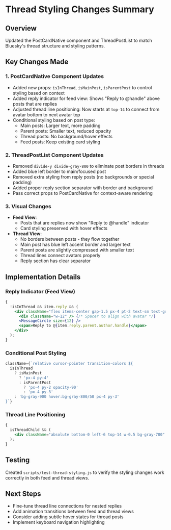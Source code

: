 # Thread Styling Changes Summary

## Overview

Updated the PostCardNative component and ThreadPostList to match Bluesky's thread structure and styling patterns.

## Key Changes Made

### 1. PostCardNative Component Updates

- Added new props: `isInThread`, `isMainPost`, `isParentPost` to control styling based on context
- Added reply indicator for feed view: Shows "Reply to @handle" above posts that are replies
- Adjusted thread line positioning: Now starts at `top-14` to connect from avatar bottom to next avatar top
- Conditional styling based on post type:
  - Main posts: Larger text, more padding
  - Parent posts: Smaller text, reduced opacity
  - Thread posts: No background/hover effects
  - Feed posts: Keep existing card styling

### 2. ThreadPostList Component Updates

- Removed `divide-y divide-gray-800` to eliminate post borders in threads
- Added blue left border to main/focused post
- Removed extra styling from reply posts (no backgrounds or special padding)
- Added proper reply section separator with border and background
- Pass correct props to PostCardNative for context-aware rendering

### 3. Visual Changes

- **Feed View**:
  - Posts that are replies now show "Reply to @handle" indicator
  - Card styling preserved with hover effects
- **Thread View**:
  - No borders between posts - they flow together
  - Main post has blue left accent border and larger text
  - Parent posts are slightly compressed with smaller text
  - Thread lines connect avatars properly
  - Reply section has clear separator

## Implementation Details

### Reply Indicator (Feed View)

```jsx
{
  !isInThread && item.reply && (
    <div className="flex items-center gap-1.5 px-4 pt-2 text-sm text-gray-500">
      <div className="w-12" /> {/* Spacer to align with avatar */}
      <MessageCircle size={12} />
      <span>Reply to @{item.reply.parent.author.handle}</span>
    </div>
  );
}
```

### Conditional Post Styling

```jsx
className={`relative cursor-pointer transition-colors ${
  isInThread
    ? isMainPost
      ? 'px-4 py-4'
      : isParentPost
        ? 'px-4 py-2 opacity-90'
        : 'px-4 py-3'
    : 'bg-gray-900 hover:bg-gray-800/50 px-4 py-3'
}`}
```

### Thread Line Positioning

```jsx
{
  isThreadChild && (
    <div className="absolute bottom-0 left-6 top-14 w-0.5 bg-gray-700" />
  );
}
```

## Testing

Created `scripts/test-thread-styling.js` to verify the styling changes work correctly in both feed and thread views.

## Next Steps

- Fine-tune thread line connections for nested replies
- Add animation transitions between feed and thread views
- Consider adding subtle hover states for thread posts
- Implement keyboard navigation highlighting
